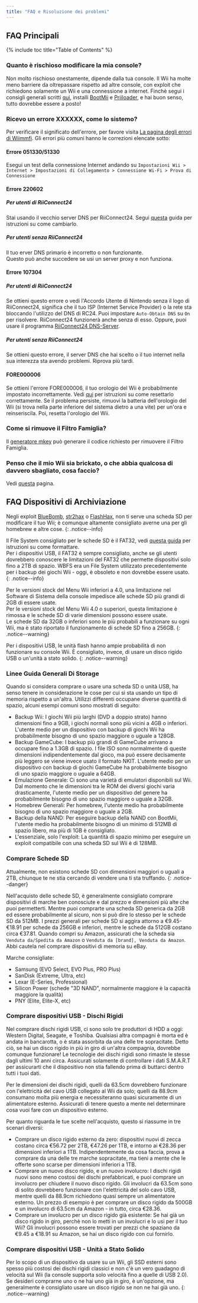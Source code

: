 ```yaml
---
title: "FAQ e Risoluzione dei problemi"
---
```


## FAQ Principali

{% include toc title="Table of Contents" %}

### Quanto è rischioso modificare la mia console?
Non molto rischioso onestamente, dipende dalla tua console. Il Wii ha molte meno barriere da oltrepassare rispetto ad altre console, con exploit che richiedono solamente un Wii e una connessione a internet. Finchè segui i consigli generali scritti [qui](bricks#brick-prevention), installi [BootMii](bootmii) e [Priiloader](priiloader), e hai buon senso, tutto dovrebbe essere a posto!

### Ricevo un errore XXXXXX, come lo sistemo?
Per verificare il significato dell'errore, per favore visita [La pagina degli errori di Wiimmfi](https://wiimmfi.de/error). Gli errori più comuni hanno le correzioni elencate sotto:

#### Errore 051330/51330

Esegui un test della connessione Internet andando su `Impostazioni Wii > Internet > Impostazioni di Collegamento > Connessione Wi-Fi > Prova di Connessione`

#### Errore 220602

##### Per utenti di RiiConnect24

Stai usando il vecchio server DNS per RiiConnect24. Segui [questa](riiconnect24#section-iv---connecting) guida per istruzioni su come cambiarlo.

##### Per utenti senza RiiConnect24

Il tuo erver DNS primario è incorretto o non funzionante.<br> Questo può anche succedere se usi un server proxy e non funziona.

#### Errore 107304

##### Per utenti di RiiConnect24

Se ottieni questo errore o vedi l'Accordo Utente di Nintendo senza il logo di RiiConnect24, significa che il tuo ISP (Internet Service Provider) o la rete sta bloccando l'utilizzo del DNS di RC24. Puoi impostare `Auto-Obtain DNS` su `On` per risolvere. RiiConnect24 funzionerà anche senza di esso. Oppure, puoi usare il programma [RiiConnect24 DNS-Server](https://github.com/RiiConnect24/DNS-Server/releases/latest).

##### Per utenti senza RiiConnect24

Se ottieni questo errore, il server DNS che hai scelto o il tuo internet nella sua interezza sta avendo problemi. Riprova più tardi.

#### FORE000006

Se ottieni l'errore FORE000006, il tuo orologio del Wii è probabilmente impostato incorrettamente. Vedi [qui](wiiconnect24#updating-rtc-clock) per istruzioni su come resettarlo correttamente. Se il problema persiste, rimuovi la batteria dell'orologio del Wii (si trova nella parte inferiore del sistema dietro a una vite) per un'ora e reinseriscila. Poi, resetta l'orologio del Wii.

### Come si rimuove il Filtro Famiglia?
Il [generatore mkey](https://mkey.salthax.org) può generare il codice richiesto per rimuovere il Filtro Famiglia.

### Penso che il mio Wii sia brickato, o che abbia qualcosa di davvero sbagliato, cosa faccio?
Vedi [questa](bricks) pagina.

## FAQ Dispositivi di Archiviazione

Negli exploit [BlueBomb](bluebomb), [str2hax](str2hax) o [FlashHax](flashhax), non ti serve una scheda SD per modificare il tuo Wii; è comunque altamente consigliato averne una per gli homebrew e altre cose.
{: .notice--info}

Il File System consigliato per le schede SD è il FAT32, vedi [questa guida](https://wiki.hacks.guide/wiki/Formatting_an_SD_card) per istruzioni su come formattare.<br> Per i dispositivi USB, il FAT32 è sempre consigliato, anche se gli utenti dovrebbero conoscere le limitazioni del FAT32 che permette dispositivi solo fino a 2TB di spazio. WBFS era un File System utilizzato precedentemente per i backup dei giochi Wii - oggi, è obsoleto e non dovrebbe essere usato.
{: .notice--info}

Per le versioni stock del Menu Wii inferiori a 4.0, una limitazione nel Software di Sistema della console impedisce alle schede SD più grandi di 2GB di essere usate.<br> Per le versioni stock del Menu Wii 4.0 o superiori, questa limitazione è rimossa e le schede SD di varie dimensioni possono essere usate.<br> Le schede SD da 32GB o inferiori sono le più probabili a funzionare su ogni Wii, ma è stato riportato il funzionamento di schede SD fino a 256GB.
{: .notice--warning}

Per i dispositivi USB, le unità flash hanno ampie probabilità di non funzionare su console Wii. È consigliato, invece, di usare un disco rigido USB o un'unità a stato solido.
{: .notice--warning}

### Linee Guida Generali Di Storage

Quando si considera comprare o usare una scheda SD o unità USB, ha senso tenere in considerazione le cose per cui si sta usando un tipo di memoria rispetto a un'altra. Utilizzi differenti occupane diverse quantità di spazio, alcuni esempi comuni sono mostrati di seguito:

+ Backup Wii: I giochi Wii più larghi (DVD a doppio strato) hanno dimensioni fino a 9GB, i giochi normali sono più vicini a 4GB o inferiori. L'utente medio per un dispositivo con backup di giochi Wii ha probabilmente bisogno di uno spazio maggiore o uguale a 128GB.
+ Backup GameCube: I backup più grandi di GameCube arrivano a occupare fino a 1.3GB di spazio. I file ISO sono normalmente di queste dimensioni indipendentemente dal gioco, ma può essere decisamente più leggero se viene invece usato il formato NKIT. L'utente medio per un dispositivo con backup di giochi GameCube ha probabilmente bisogno di uno spazio maggiore o uguale a 64GB.
+ Emulazione Generale: Ci sono una varietà di emulatori disponibili sul Wii. Dal momento che le dimensioni tra le ROM dei diversi giochi varia drasticamente, l'utente medio per un dispositivo del genere ha probabilmente bisogno di uno spazio maggiore o uguale a 32GB.
+ Homebrew Generali: Per homebrew, l'utente medio ha probabilmente bisogno di uno spazio maggiore o uguale a 2GB.
+ Backup della NAND: Per eseguire backup della NAND con BootMii, l'utente medio ha probabilmente bisogno di un minimo di 512MB di spazio libero, ma più di 1GB è consigliato.
+ L'essenziale, solo l'exploit: La quantità di spazio minimo per eseguire un exploit compatibile con una scheda SD sul Wii è di 128MB.

### Comprare Schede SD

Attualmente, non esistono schede SD con dimensioni maggiori o uguali a 2TB, chiunque te ne stia cercando di vendere una ti sta truffando.
{: .notice--danger}

Nell'acquisto delle schede SD, è generalmente consigliato comprare dispositivi di marche ben conosciute e dal prezzo e dimensioni più alte che puoi permetterti. Mentre puoi comprarte una scheda SD generica da 2GB ed essere probabilmente al sicuro, non si può dire lo stesso per le schede SD da 512MB. I prezzi generali per schede SD si aggira attorno a €9.45-€18.91 per schede da 256GB e inferiori, mentre le schede da 512GB costano circa €37.81. Quando compri su Amazon, assicurati che la scheda sia `Venduta da/Spedita da Amazon` o `Venduta da [brand], Venduta da Amazon`. Abbi cautela nel comprare dispositivi di memoria su eBay.

Marche consigliate:
+ Samsung (EVO Select, EVO Plus, PRO Plus)
+ SanDisk (Extreme, Ultra, etc)
+ Lexar (E-Series, Professional)
+ Silicon Power (schede "3D NAND", normalmente maggiore è la capacità maggiore la qualità)
+ PNY (Elite, Elite-X, etc)

### Comprare dispositivi USB - Dischi Rigidi

Nel comprare dischi rigidi USB, ci sono solo tre produttori di HDD a oggi: Western Digital, Seagate, e Toshiba. Qualsiasi altra compagni è morta ed è andata in bancarotta, o è stata assorbita da una delle tre sopracitate. Detto ciò, se hai un disco rigido in più in giro di un'altra compagnia, dovrebbe comunque funzionare! Le tecnologie dei dischi rigidi sono rimaste le stesse dagli ultimi 10 anni circa. Assicurati solamente di controllare i dati S.M.A.R.T per assicurarti che il dispositivo non stia fallendo prima di buttarci dentro tutti i tuoi dati.

Per le dimensioni dei dischi rigidi, quelli da 63.5cm dovrebbero funzionare con l'elettricità del cavo USB collegato al Wii da solo; quelli da 88.9cm consumano molta più energia e necessiteranno quasi sicuramente di un alimentatore esterno. Assicurati di tenere questo a mente nel determinare cosa vuoi fare con un dispositivo esterno.

Per quanto riguarda le tue scelte nell'acquisto, questo si riassume in tre scenari diversi:

+ Comprare un disco rigido esterno da zero: dispositivi nuovi di zecca costano circa €56.72 per 2TB, €47.26 per 1TB, e intorno ai €28.36 per dimensioni inferiori a 1TB. Indipendentemente da cosa faccia, prova a comprare da una delle tre marche sopracitate, ma tieni a mente che le offerte sono scarse per dimensioni inferiori a 1TB.
+ Comprare un nuovo disco rigido, e un nuovo involucro: I dischi rigidi nuovi sono meno costosi dei dischi prefabbricati, e puoi comprare un involucro per chiudere il nuovo disco rigido. Gli involucri da 63.5cm sono di solito dovrebbero funzionare con l'elettricità del solo cavo USB, mentre quelli da 88.9cm richiedono quasi sempre un alimentatore esterno. Un prezzo di esempio è per comprare un disco rigido da 500GB e un involucro di 63.5cm da Amazon - in tutto, circa €28.36.
+ Comprare un involucro per un disco rigido già esistente: Se hai già un disco rigido in giro, perchè non lo metti in un involucri e lo usi per il tuo Wii? Gli involucri possono essere trovati per prezzi che spaziano da €9.45 a €18.91 su Amazon, se hai un disco rigido con cui fornirlo.

### Comprare dispositivi USB - Unità a Stato Solido

Per lo scopo di un dispositivo da usare su un Wii, gli SSD esterni sono spesso più costosi dei dischi rigidi classici e non c'è un vero guadagno di velocità sul Wii (la console supporta solo velocità fino a quelle di USB 2.0). Se desideri comprarne uno o ne hai uno già in giro, è un'opzione, ma generalmente è consigliato usare un disco rigido se non ne hai già uno.
{: .notice--warning}
